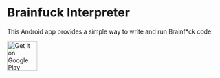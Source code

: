 # Brainfuck Interpreter
This Android app provides a simple way to write and run Brainf\*ck code.

<a href='https://play.google.com/store/apps/details?id=com.teinvdlugt.android.brainfuckinterpreter&utm_source=global_co&utm_medium=prtnr&utm_content=Mar2515&utm_campaign=PartBadge&pcampaignid=MKT-Other-global-all-co-prtnr-py-PartBadge-Mar2515-1'><img height="70" alt='Get it on Google Play' src='https://play.google.com/intl/en_us/badges/images/generic/en_badge_web_generic.png'/></a>